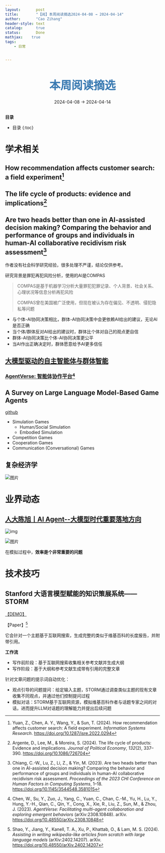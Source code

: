 ```yaml
---
layout:       post
title:        "【阅】本周阅读摘选2024-04-08 → 2024-04-14"
author:       "Cao Zihang"
header-style: text
catalog:      true
status:		  Done
mathjax: 	true
tags:
    - 日常


---
```


<center style="margin-bottom: 20px; margin-top: 50px"><font color="#3879B1" style="line-height: 1.4;font-weight: 700;font-size: 36px;box-sizing: border-box; ">本周阅读摘选</font></center>

<center style=" margin-bottom: 30px;">2024-04-08 → 2024-04-14</center>

<font style="font-weight: bold;">目录</font>

* 目录
{:toc}
# 学术相关

## How recommendation affects customer search: a field experiment[^1]



## The life cycle of products: evidence and  implications[^2]



## Are two heads better than one in AI-assisted decision making? Comparing the behavior and performance of groups and individuals in human-AI collaborative recidivism risk assessment[^3]

作者没有社会科学研究经验，很多处理不严谨，结论仅供参考。

研究背景是罪犯再犯风险分析，使用的AI是COMPAS

> COMPAS是基于机器学习分析大量罪犯犯罪记录、个人背景、社会关系、心理状况等信息分析再犯风险
>
> COMPAS曾在美国被广泛使用，但现在被认为存在偏见、不透明、侵犯隐私等问题

- 与个体-AI协同决策相比，群体-AI协同决策中会更依赖AI给出的建议，无论AI是否正确
- 当个体/群体反对AI给出的建议时，群体比个体对自己的观点更自信
- 群体-AI协同决策比个体-AI协同决策更公平
- 当AI作出正确决定时，群体愿意给予AI更多信任

## [大模型驱动的自主智能体与群体智能](https://mp.weixin.qq.com/s/0Qb7FDqaYO_f3eIzYVCrtQ)

### [**AgentVerse: 智能体协作平台**](https://github.com/OpenBMB/AgentVerse)[^4]



## A Survey on Large Language Model-Based Game Agents

[github](https://github.com/git-disl/awesome-LLM-game-agent-papers?tab=readme-ov-file#simulation-games)

- Simulation Games
  - Human/Social Simulation
  - Embodied Simulation
- Competition Games
- Cooperation Games
- Communication (Conversational) Games

## 复杂经济学

![图片](https://img.caozihang.com/img/202404131734959.webp)

# 业界动态

## [人大陈旭丨Al Agent--大模型时代重要落地方向](https://mp.weixin.qq.com/s/nCYJD5-E7UOEthl3ff5i5A)

![img](https://img.caozihang.com/img/202404131702648.webp)

![图片](https://img.caozihang.com/img/202404131703198.webp)

在模拟过程中，**效率是个非常重要的问题**

# 技术技巧

## Stanford 大语言模型赋能的知识策展系统——STORM

[【DEMO】](https://storm.genie.stanford.edu/)

【Paper】[^5]

它会针对一个主题基于互联网搜索，生成完整的类似于维基百科的长度报告，并附带引用。

**工作流**

- 写作前阶段：基于互联网搜索收集相关参考文献并生成大纲
- 写作阶段：基于大纲和参考文献生成带有引用的完整文章

针对文章问题的提示词自动优化：

- 观点引导的问题提问：给定输入主题，STORM通过调查类似主题的现有文章收集不同观点，并通过他们控制提问过程
- 模拟对话：STORM基于互联网资源，模拟维基百科作者与话题专家之间的对话，进而提升LLM对话题的理解能力并提出后续问题

[^1]: Yuan, Z., Chen, A. Y., Wang, Y., & Sun, T. (2024). How recommendation affects customer search: A field experiment. *Information Systems Research*. https://doi.org/10.1287/isre.2022.0294
[^2]: Argente, D., Lee, M., & Moreira, S. (2024). The life cycle of products: Evidence and  implications. *Journal of Political Economy*, *132*(2), 337–390. https://doi.org/10.1086/726704
[^3]: Chiang, C.-W., Lu, Z., Li, Z., & Yin, M. (2023). Are two heads better than one in AI-assisted decision making? Comparing the behavior and performance of groups and individuals in human-AI collaborative recidivism risk assessment. *Proceedings of the 2023 CHI Conference on Human Factors in Computing Systems*, 1–18. https://doi.org/10.1145/3544548.3581015
[^4]: Chen, W., Su, Y., Zuo, J., Yang, C., Yuan, C., Chan, C.-M., Yu, H., Lu, Y., Hung, Y.-H., Qian, C., Qin, Y., Cong, X., Xie, R., Liu, Z., Sun, M., & Zhou, J. (2023). *AgentVerse: Facilitating multi-agent collaboration and exploring emergent behaviors* (arXiv:2308.10848). arXiv. https://doi.org/10.48550/arXiv.2308.10848
[^5]: Shao, Y., Jiang, Y., Kanell, T. A., Xu, P., Khattab, O., & Lam, M. S. (2024). *Assisting in writing wikipedia-like articles from scratch with large language models* (arXiv:2402.14207). arXiv. https://doi.org/10.48550/arXiv.2402.14207
